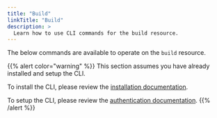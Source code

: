 ```yaml
---
title: "Build"
linkTitle: "Build"
description: >
  Learn how to use CLI commands for the build resource.
---
```


The below commands are available to operate on the `build` resource.

{{% alert color="warning" %}}
This section assumes you have already installed and setup the CLI.

To install the CLI, please review the [installation documentation](/docs/cli/install/).

To setup the CLI, please review the [authentication documentation](/docs/cli/authentication/).
{{% /alert %}}
